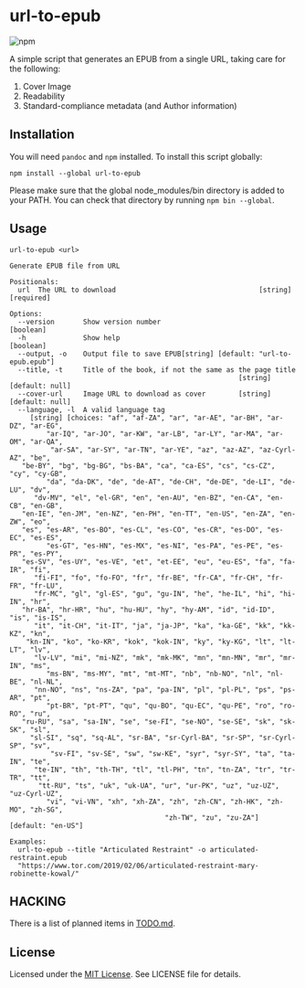 # url-to-epub

![npm](https://img.shields.io/npm/v/url-to-epub?style=flat-square)

A simple script that generates an EPUB from a single URL, taking care for the following:

1. Cover Image
2. Readability
3. Standard-compliance metadata (and Author information)

## Installation

You will need `pandoc` and `npm` installed. To install this script globally:

	npm install --global url-to-epub

Please make sure that the global node_modules/bin directory is added to your PATH. 
You can check that directory by running `npm bin --global`.

## Usage

```
url-to-epub <url>

Generate EPUB file from URL

Positionals:
  url  The URL to download                                   [string] [required]

Options:
  --version       Show version number                                  [boolean]
  -h              Show help                                            [boolean]
  --output, -o    Output file to save EPUB[string] [default: "url-to-epub.epub"]
  --title, -t     Title of the book, if not the same as the page title
                                                        [string] [default: null]
  --cover-url     Image URL to download as cover        [string] [default: null]
  --language, -l  A valid language tag
     [string] [choices: "af", "af-ZA", "ar", "ar-AE", "ar-BH", "ar-DZ", "ar-EG",
         "ar-IQ", "ar-JO", "ar-KW", "ar-LB", "ar-LY", "ar-MA", "ar-OM", "ar-QA",
          "ar-SA", "ar-SY", "ar-TN", "ar-YE", "az", "az-AZ", "az-Cyrl-AZ", "be",
   "be-BY", "bg", "bg-BG", "bs-BA", "ca", "ca-ES", "cs", "cs-CZ", "cy", "cy-GB",
         "da", "da-DK", "de", "de-AT", "de-CH", "de-DE", "de-LI", "de-LU", "dv",
      "dv-MV", "el", "el-GR", "en", "en-AU", "en-BZ", "en-CA", "en-CB", "en-GB",
   "en-IE", "en-JM", "en-NZ", "en-PH", "en-TT", "en-US", "en-ZA", "en-ZW", "eo",
   "es", "es-AR", "es-BO", "es-CL", "es-CO", "es-CR", "es-DO", "es-EC", "es-ES",
         "es-GT", "es-HN", "es-MX", "es-NI", "es-PA", "es-PE", "es-PR", "es-PY",
   "es-SV", "es-UY", "es-VE", "et", "et-EE", "eu", "eu-ES", "fa", "fa-IR", "fi",
      "fi-FI", "fo", "fo-FO", "fr", "fr-BE", "fr-CA", "fr-CH", "fr-FR", "fr-LU",
      "fr-MC", "gl", "gl-ES", "gu", "gu-IN", "he", "he-IL", "hi", "hi-IN", "hr",
   "hr-BA", "hr-HR", "hu", "hu-HU", "hy", "hy-AM", "id", "id-ID", "is", "is-IS",
      "it", "it-CH", "it-IT", "ja", "ja-JP", "ka", "ka-GE", "kk", "kk-KZ", "kn",
    "kn-IN", "ko", "ko-KR", "kok", "kok-IN", "ky", "ky-KG", "lt", "lt-LT", "lv",
      "lv-LV", "mi", "mi-NZ", "mk", "mk-MK", "mn", "mn-MN", "mr", "mr-IN", "ms",
         "ms-BN", "ms-MY", "mt", "mt-MT", "nb", "nb-NO", "nl", "nl-BE", "nl-NL",
      "nn-NO", "ns", "ns-ZA", "pa", "pa-IN", "pl", "pl-PL", "ps", "ps-AR", "pt",
         "pt-BR", "pt-PT", "qu", "qu-BO", "qu-EC", "qu-PE", "ro", "ro-RO", "ru",
   "ru-RU", "sa", "sa-IN", "se", "se-FI", "se-NO", "se-SE", "sk", "sk-SK", "sl",
     "sl-SI", "sq", "sq-AL", "sr-BA", "sr-Cyrl-BA", "sr-SP", "sr-Cyrl-SP", "sv",
          "sv-FI", "sv-SE", "sw", "sw-KE", "syr", "syr-SY", "ta", "ta-IN", "te",
      "te-IN", "th", "th-TH", "tl", "tl-PH", "tn", "tn-ZA", "tr", "tr-TR", "tt",
       "tt-RU", "ts", "uk", "uk-UA", "ur", "ur-PK", "uz", "uz-UZ", "uz-Cyrl-UZ",
         "vi", "vi-VN", "xh", "xh-ZA", "zh", "zh-CN", "zh-HK", "zh-MO", "zh-SG",
                                      "zh-TW", "zu", "zu-ZA"] [default: "en-US"]

Examples:
  url-to-epub --title "Articulated Restraint" -o articulated-restraint.epub
  "https://www.tor.com/2019/02/06/articulated-restraint-mary-robinette-kowal/"
```

## HACKING

There is a list of planned items in [TODO.md](TODO.md).

## License

Licensed under the [MIT License](https://nemo.mit-license.org/). See LICENSE file for details.